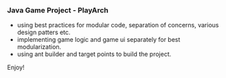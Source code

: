 ### Java Game Project - PlayArch

* using best practices for modular code, separation of concerns, various design patters etc.
* implementing game logic and game ui separately for best modularization.
* using ant builder and target points to build the project.

Enjoy!